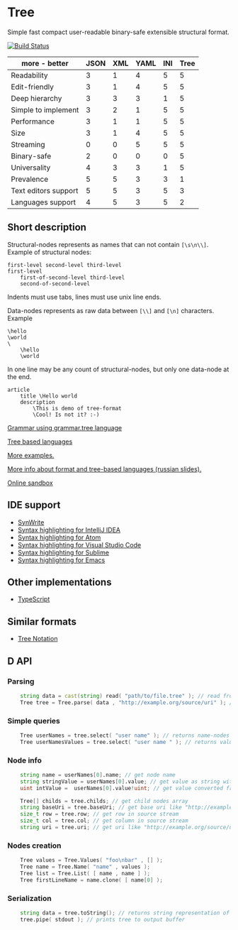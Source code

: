 # Tree
Simple fast compact user-readable binary-safe extensible structural format.

[![Build Status](https://travis-ci.org/nin-jin/tree.d.svg?branch=master)](https://travis-ci.org/nin-jin/tree.d)

more - better                      | JSON | XML | YAML | INI | Tree
-----------------------------------|------|-----|------|-----|-----
Readability                        |  3   |  1  |  4   |  5  |  5
Edit-friendly                      |  3   |  1  |  4   |  5  |  5
Deep hierarchy                     |  3   |  3  |  3   |  1  |  5
Simple to implement                |  3   |  2  |  1   |  5  |  5
Performance                        |  3   |  1  |  1   |  5  |  5
Size                               |  3   |  1  |  4   |  5  |  5
Streaming                          |  0   |  0  |  5   |  5  |  5
Binary-safe                        |  2   |  0  |  0   |  0  |  5
Universality                       |  4   |  3  |  3   |  1  |  5
Prevalence                         |  5   |  5  |  3   |  3  |  1
Text editors support               |  5   |  5  |  3   |  5  |  3
Languages support                  |  4   |  5  |  3   |  5  |  2

## Short description

Structural-nodes represents as names that can not contain `[\s\n\\]`. Example of structural nodes:

```tree
first-level second-level third-level
first-level
	first-of-second-level third-level
	second-of-second-level
```

Indents must use tabs, lines must use unix line ends.

Data-nodes represents as raw data between `[\\]` and `[\n]` characters. Example

```tree
\hello
\world
\
	\hello
	\world
```

In one line may be any count of structural-nodes, but only one data-node at the end. 

```tree
article
	title \Hello world
	description
		\This is demo of tree-format
		\Cool! Is not it? :-)
```

[Grammar using grammar.tree language](https://github.com/nin-jin/tree.d/wiki/grammar.tree)

[Tree based languages](https://github.com/nin-jin/tree.d/wiki/Tree-based-languages)

[More examples.](./examples/)

[More info about format and tree-based languages (russian slides).](https://github.com/nin-jin/slides/tree/master/tree)

[Online sandbox](https://tree.hyoo.ru/)

## IDE support

* [SynWrite](http://www.uvviewsoft.com/synwrite/)
* [Syntax highlighting for IntelliJ IDEA](https://plugins.jetbrains.com/plugin/7459)
* [Syntax highlighting for Atom](https://github.com/nin-jin/atom-language-tree)
* [Syntax highlighting for Visual Studio Code](https://github.com/nin-jin/vscode-language-tree)
* [Syntax highlighting for Sublime](https://github.com/yurybikuzin/Smol-sublime)
* [Syntax highlighting for Emacs](https://github.com/osv/mol-tree-mode)

## Other implementations

* [TypeScript](https://github.com/eigenmethod/mol/tree/master/tree2)

## Similar formats

- [Tree Notation](https://github.com/treenotation/faq.treenotation.org)

## D API

### Parsing

```d
    string data = cast(string) read( "path/to/file.tree" ); // read from file
    Tree tree = Tree.parse( data , "http://example.org/source/uri" ); // parse to tree
```

### Simple queries

```d
    Tree userNames = tree.select( "user name" ); // returns name-nodes
    Tree userNamesValues = tree.select( "user name " ); // returns value-nodes
```

### Node info

```d
    string name = userNames[0].name; // get node name
    string stringValue = userNames[0].value; // get value as string with "\n" as delimiter
    uint intValue =  userNames[0].value!uint; // get value converted from string to another type

    Tree[] childs = tree.childs; // get child nodes array
    string baseUri = tree.baseUri; // get base uri like "http://example.org/source/uri"
    size_t row = tree.row; // get row in source stream
    size_t col = tree.col; // get column in source stream
    string uri = tree.uri; // get uri like "http://example.org/source/uri#3:2"
```

### Nodes creation

```d
	Tree values = Tree.Values( "foo\nbar" , [] );
	Tree name = Tree.Name( "name" , values );
	Tree list = Tree.List( [ name , name ] );
	Tree firstLineName = name.clone( [ name[0] );
```

### Serialization

```d
    string data = tree.toString(); // returns string representation of tree
    tree.pipe( stdout ); // prints tree to output buffer
```
